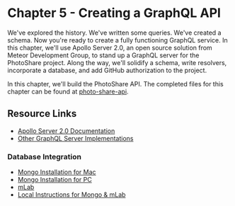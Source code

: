 Chapter 5 - Creating a GraphQL API
==================
We've explored the history. We've written some queries. We've created a schema. Now you're ready to create a fully functioning GraphQL service. In this chapter, we'll use Apollo Server 2.0, an open source solution from Meteor Development Group, to stand up a GraphQL server for the PhotoShare project. Along the way, we'll solidify a schema, write resolvers, incorporate a database, and add GitHub authorization to the project.

In this chapter, we'll build the PhotoShare API. The completed files for this chapter can be found at [photo-share-api](https://github.com/MoonHighway/learning-graphql/tree/master/chapter-05/photo-share-api).

Resource Links
----
* [Apollo Server 2.0 Documentation](https://www.apollographql.com/docs/apollo-server/v2/)
* [Other GraphQL Server Implementations](http://graphql.org/code/)

### Database Integration
* [Mongo Installation for Mac](https://docs.mongodb.com/manual/tutorial/install-mongodb-on-os-x/)
* [Mongo Installation for PC](https://docs.mongodb.com/manual/tutorial/install-mongodb-on-windows/)
* [mLab](https://mlab.com/)
* [Local Instructions for Mongo & mLab](https://gist.github.com/eveporcello/98f9e37a65f05b9d0866137d80ed9653)
